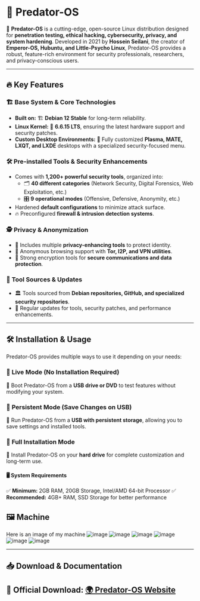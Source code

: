# 🦾 Predator-OS

🚀 **Predator-OS** is a cutting-edge, open-source Linux distribution designed for **penetration testing, ethical hacking, cybersecurity, privacy, and system hardening**. Developed in 2021 by **Hossein Seilani**, the creator of **Emperor-OS, Hubuntu, and Little-Psycho Linux**, Predator-OS provides a robust, feature-rich environment for security professionals, researchers, and privacy-conscious users.

---

## 🔥 Key Features

### 🏗️ **Base System & Core Technologies**
- **Built on:** 🏗️ **Debian 12 Stable** for long-term reliability.
- **Linux Kernel:** 🐧 **6.6.15 LTS**, ensuring the latest hardware support and security patches.
- **Custom Desktop Environments:** 🎨 Fully customized **Plasma, MATE, LXQT, and LXDE** desktops with a specialized security-focused menu.

### 🛠️ **Pre-installed Tools & Security Enhancements**
- Comes with **1,200+ powerful security tools**, organized into:
  - 🗂️ **40 different categories** (Network Security, Digital Forensics, Web Exploitation, etc.)
  - 🎛️ **9 operational modes** (Offensive, Defensive, Anonymity, etc.)
- Hardened **default configurations** to minimize attack surface.
- 🔥 Preconfigured **firewall & intrusion detection systems**.

### 🕵️ **Privacy & Anonymization**
- 🛑 Includes multiple **privacy-enhancing tools** to protect identity.
- 📡 Anonymous browsing support with **Tor, I2P, and VPN utilities**.
- 🔏 Strong encryption tools for **secure communications and data protection**.

### 📌 **Tool Sources & Updates**
- 🏛️ Tools sourced from **Debian repositories, GitHub, and specialized security repositories**.
- 🔄 Regular updates for tools, security patches, and performance enhancements.

---

## 🛠️ Installation & Usage

Predator-OS provides multiple ways to use it depending on your needs:

### 🔹 **Live Mode** (No Installation Required)
🔹 Boot Predator-OS from a **USB drive or DVD** to test features without modifying your system.

### 🔹 **Persistent Mode** (Save Changes on USB)
🔹 Run Predator-OS from a **USB with persistent storage**, allowing you to save settings and installed tools.

### 🔹 **Full Installation Mode**
🔹 Install Predator-OS on your **hard drive** for complete customization and long-term use.

#### 🖥️ **System Requirements**
✅ **Minimum:** 2GB RAM, 20GB Storage, Intel/AMD 64-bit Processor
✅ **Recommended:** 4GB+ RAM, SSD Storage for better performance


## 🖼️ Machine

Here is an image of my machine
![image](https://github.com/user-attachments/assets/07a0bc84-905b-4e4a-86aa-0a747319dc70)
![image](https://github.com/user-attachments/assets/c1abeb6c-b483-40bf-9252-1e9fc605e0f8)
![image](https://github.com/user-attachments/assets/f68bc06f-a3dc-40af-b510-37984a063cd2)
![image](https://github.com/user-attachments/assets/2dc76ca0-056e-4023-8c5d-9735aa8f0c03)
![image](https://github.com/user-attachments/assets/23764221-a530-470c-8014-ced1630fc729)
![image](https://github.com/user-attachments/assets/63fef4d2-0d73-4d85-8221-5b238002f930)


---

## 📥 Download & Documentation

🔹 **Official Download:** [🌍 Predator-OS Website](https://predator-os.ir/download/#Header_wrapper)
---
